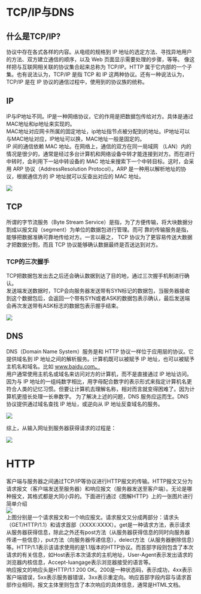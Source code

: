 # TCP/IP与DNS
## 什么是TCP/IP?
协议中存在各式各样的内容。从电缆的规格到 IP 地址的选定方法、寻找异地用户的方法、双方建立通信的顺序，以及 Web 页面显示需要处理的步骤，等等。
像这样把与互联网相关联的协议集合起来总称为 TCP/IP。HTTP 属于它内部的一个子集。也有说法认为，TCP/IP 是指 TCP 和 IP 这两种协议。还有一种说法认为，TCP/IP 是在 IP 协议的通信过程中，使用到的协议族的统称。

## IP
IP与IP地址不同。IP是一种网络协议，它的作用是把数据包传给对方。具体是通过MAC地址和ip地址来实现的。  
MAC地址对应网卡所属的固定地址，ip地址指节点被分配到的地址。IP地址可以与MAC地址对应，IP地址可以换，MAC地址一般是固定的。  
IP 间的通信依赖 MAC 地址。在网络上，通信的双方在同一局域网
（LAN）内的情况是很少的，通常是经过多台计算机和网络设备中转才能连接到对方。而在进行中转时，会利用下一站中转设备的 MAC 地址来搜索下一个中转目标。这时，会采用 ARP 协议（AddressResolution Protocol）。ARP 是一种用以解析地址的协议，根据通信方的 IP 地址就可以反查出对应的 MAC 地址。

![](http://p1csf090h.bkt.clouddn.com/HTTP/ip.png)

## TCP
所谓的字节流服务（Byte Stream Service）是指，为了方便传输，将大块数据分割成以报文段（segment）为单位的数据包进行管理。而可
靠的传输服务是指，能够把数据准确可靠地传给对方。一言以蔽之，
TCP 协议为了更容易传送大数据才把数据分割，而且 TCP 协议能够确认数据最终是否送达到对方。
### TCP的三次握手
TCP把数据包发出去之后还会确认数据到达了目的地，通过三次握手机制进行确认。  
发送端发送数据时，TCP会向服务器发送带有SYN标记的数据包，当服务器接收到这个数据包后，会返回一个带有SYN或者ASK的数据包表示确认，最后发送端会再次发送带有ASK标志的数据包表示握手结束。

![](http://p1csf090h.bkt.clouddn.com/HTTP/tcp%E6%8F%A1%E6%89%8B.png)
## DNS
DNS（Domain Name System）服务是和 HTTP 协议一样位于应用层的协议。它提供域名到 IP 地址之间的解析服务。计算机既可以被赋予 IP 地址，也可以被赋予主机名和域名。比如 www.baidu.com。  
用户通常使用主机名或域名来访问对方的计算机，而不是直接通过 IP 地址访问。因为与 IP 地址的一组纯数字相比，用字母配合数字的表示形式来指定计算机名更符合人类的记忆习惯。但要让计算机去理解名称，相对而言就变得困难了。因为计算机更擅长处理一长串数字。
为了解决上述的问题，DNS 服务应运而生。DNS 协议提供通过域名查找 IP 地址，或逆向从 IP 地址反查域名的服务。

![](http://p1csf090h.bkt.clouddn.com/HTTP/dns.png)

综上，从输入网址到服务器获得请求的过程是：

![](http://p1csf090h.bkt.clouddn.com/HTTP/TCPIP.png)
# HTTP
客户端与服务器之间通过TCP/IP等协议进行HTTP报文的传输。HTTP报文又分为请求报文（客户端发送至服务器）和响应报文（服务器发送至客户端）。无论是哪种报文，其格式都是大同小异的。下面进行通过《图解HTTP》上的一张图片进行简单介绍  
![](http://p1csf090h.bkt.clouddn.com/HTTP/%E6%8A%A5%E6%96%87%E6%A0%BC%E5%BC%8F.png)  
上图分别是一个请求报文和一个响应报文。请求报文又分成两部分：请求头（GET/HTTP/1.1）和请求首部（XXXX:XXXX）。get是一种请求方法，表示请求从服务器获得信息，除此之外还有post方法（从服务器获得信息的同时向服务器传递一些信息），put方法（向服务器传递信息），delect方法（从服务器删除信息）等。HTTP/1.1表示该请求使用的是1.1版本的HTTP协议。而首部字段则包含了本次请求的有关信息，如Host表示本次请求的主机地址，User-Agent表示发出请求的浏览器内核信息，Accept-luangage表示浏览器接受的语言等。  
响应报文的响应头是HTTP/1.1 200 OK。200是一种状态码，表示成功，4xx表示客户端错误，5xx表示服务器错误，3xx表示重定向。响应首部字段内容与请求首部作业相同，报文主体里则包含了本次响应的具体信息，通常是HTML文档。  